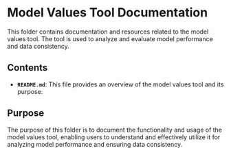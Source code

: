 # Model Values Tool Documentation

This folder contains documentation and resources related to the model values tool. The tool is used to analyze and evaluate model performance and data consistency.

## Contents

- **`README.md`**: This file provides an overview of the model values tool and its purpose.

## Purpose

The purpose of this folder is to document the functionality and usage of the model values tool, enabling users to understand and effectively utilize it for analyzing model performance and ensuring data consistency.